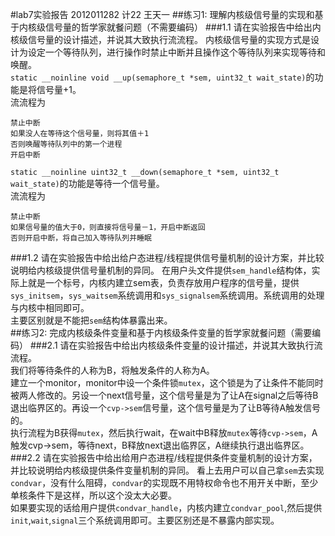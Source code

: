 #lab7实验报告
2012011282 计22 王天一
##练习1: 理解内核级信号量的实现和基于内核级信号量的哲学家就餐问题（不需要编码）
###1.1 请在实验报告中给出内核级信号量的设计描述，并说其大致执行流流程。
内核级信号量的实现方式是设计为设定一个等待队列，进行操作时禁止中断并且操作这个等待队列来实现等待和唤醒。  
`static __noinline void __up(semaphore_t *sem, uint32_t wait_state)`的功能是将信号量+1。  
流流程为  
```
禁止中断
如果没人在等待这个信号量，则将其值＋1
否则唤醒等待队列中的第一个进程
开启中断
```
`static __noinline uint32_t __down(semaphore_t *sem, uint32_t wait_state)`的功能是等待一个信号量。  
流流程为  
```
禁止中断
如果信号量的值大于0，则直接将信号量－1，开启中断返回
否则开启中断，将自己加入等待队列并睡眠
```
###1.2 请在实验报告中给出给户态进程/线程提供信号量机制的设计方案，并比较说明给内核级提供信号量机制的异同。
在用户头文件提供`sem_handle`结构体，实际上就是一个标号，内核内建立sem表，负责存放用户程序的信号量，提供`sys_initsem`，`sys_waitsem`系统调用和`sys_signalsem`系统调用。系统调用的处理与内核中相同即可。  
主要区别就是不能把`sem`结构体暴露出来。  
##练习2: 完成内核级条件变量和基于内核级条件变量的哲学家就餐问题（需要编码）
###2.1 请在实验报告中给出内核级条件变量的设计描述，并说其大致执行流流程。  
我们将等待条件的人称为B，将触发条件的人称为A。  
建立一个monitor，monitor中设一个条件锁`mutex`，这个锁是为了让条件不能同时被两人修改的。另设一个next信号量，这个信号量是为了让A在signal之后等待B退出临界区的。再设一个`cvp->sem`信号量，这个信号量是为了让B等待A触发信号的。  
执行流程为B获得`mutex`，然后执行wait，在wait中B释放`mutex`等待`cvp->sem`，A触发cvp->sem，等待next，B释放next退出临界区，A继续执行退出临界区。
###2.2 请在实验报告中给出给用户态进程/线程提供条件变量机制的设计方案，并比较说明给内核级提供条件变量机制的异同。
看上去用户可以自己拿`sem`去实现`condvar`，没有什么阻碍，`condvar`的实现既不用特权命令也不用开关中断，至少单核条件下是这样，所以这个没太大必要。  
如果要实现的话给用户提供`condvar_handle`，内核内建立`condvar_pool`,然后提供`init`,`wait`,`signal`三个系统调用即可。主要区别还是不暴露内部实现。  
